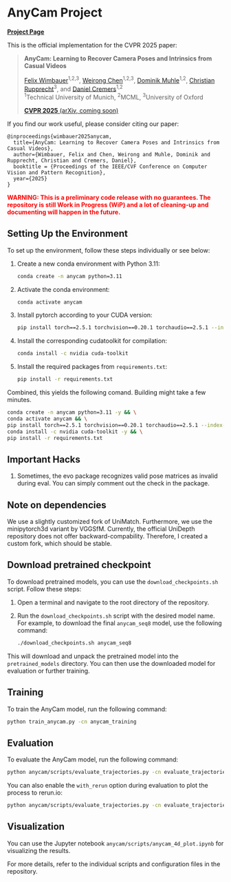# AnyCam Project

[**Project Page**](https://fwmb.github.io/anycam)

This is the official implementation for the CVPR 2025 paper:

> **AnyCam: Learning to Recover Camera Poses and Intrinsics from Casual Videos**
>
> [Felix Wimbauer](https://fwmb.github.io/)<sup>1,2,3</sup>, [Weirong Chen](https://chiaki530.github.io/)<sup>1,2,3</sup>, [Dominik Muhle](https://dominikmuhle.github.io/)<sup>1,2</sup>, [Christian Rupprecht](https://chrirupp.github.io/)<sup>3</sup>, and [Daniel Cremers](https://cvg.cit.tum.de/members/cremers)<sup>1,2</sup><br>
> <sup>1</sup>Technical University of Munich, <sup>2</sup>MCML, <sup>3</sup>University of Oxford
> 
> [**CVPR 2025** (arXiv, coming soon)](#)

If you find our work useful, please consider citing our paper:
```
@inproceedings{wimbauer2025anycam,
  title={AnyCam: Learning to Recover Camera Poses and Intrinsics from Casual Videos},
  author={Wimbauer, Felix and Chen, Weirong and Muhle, Dominik and Rupprecht, Christian and Cremers, Daniel},
  booktitle = {Proceedings of the IEEE/CVF Conference on Computer Vision and Pattern Recognition},
  year={2025}
}
```

**<span style="color:red;">WARNING: This is a preliminary code release with no guarantees. The repository is still Work in Progress (WiP) and a lot of cleaning-up and documenting will happen in the future.</span>**

## Setting Up the Environment

To set up the environment, follow these steps individually or see below:

1. Create a new conda environment with Python 3.11:
    ```sh
    conda create -n anycam python=3.11
    ```

2. Activate the conda environment:
    ```sh
    conda activate anycam
    ```

3. Install pytorch according to your CUDA version:
    ```sh
    pip install torch==2.5.1 torchvision==0.20.1 torchaudio==2.5.1 --index-url https://download.pytorch.org/whl/cu124
    ```

4. Install the corresponding cudatoolkit for compilation:
    ```sh
    conda install -c nvidia cuda-toolkit
    ```

5. Install the required packages from `requirements.txt`:
    ```sh
    pip install -r requirements.txt
    ```
    

Combined, this yields the following comand. Building might take a few minutes.
```sh
conda create -n anycam python=3.11 -y && \
conda activate anycam && \
pip install torch==2.5.1 torchvision==0.20.1 torchaudio==2.5.1 --index-url https://download.pytorch.org/whl/cu124 && \
conda install -c nvidia cuda-toolkit -y && \
pip install -r requirements.txt
```

## Important Hacks

1. Sometimes, the evo package recognizes valid pose matrices as invalid during eval. You can simply comment out the check in the package.


## Note on dependencies

We use a slightly customized fork of UniMatch.
Furthermore, we use the minipytorch3d variant by VGGSfM.
Currently, the official UniDepth repository does not offer backward-compability. Therefore, I created a custom fork, which should be stable.

## Download pretrained checkpoint

To download pretrained models, you can use the `download_checkpoints.sh` script. Follow these steps:

1. Open a terminal and navigate to the root directory of the repository.

2. Run the `download_checkpoints.sh` script with the desired model name. For example, to download the final `anycam_seq8` model, use the following command:
    ```sh
    ./download_checkpoints.sh anycam_seq8
    ```

This will download and unpack the pretrained model into the `pretrained_models` directory. You can then use the downloaded model for evaluation or further training.

## Training

To train the AnyCam model, run the following command:
```sh
python train_anycam.py -cn anycam_training
```

## Evaluation

To evaluate the AnyCam model, run the following command:
```sh
python anycam/scripts/evaluate_trajectories.py -cn evaluate_trajectories ++model_path=pretrained_models/anycam_seq8
```

You can also enable the `with_rerun` option during evaluation to plot the process to rerun.io:
```sh
python anycam/scripts/evaluate_trajectories.py -cn evaluate_trajectories ++model_path=pretrained_models/anycam_seq8 ++fit_video.ba_refinement.with_rerun=true
```

## Visualization

You can use the Jupyter notebook `anycam/scripts/anycam_4d_plot.ipynb` for visualizing the results.

For more details, refer to the individual scripts and configuration files in the repository.